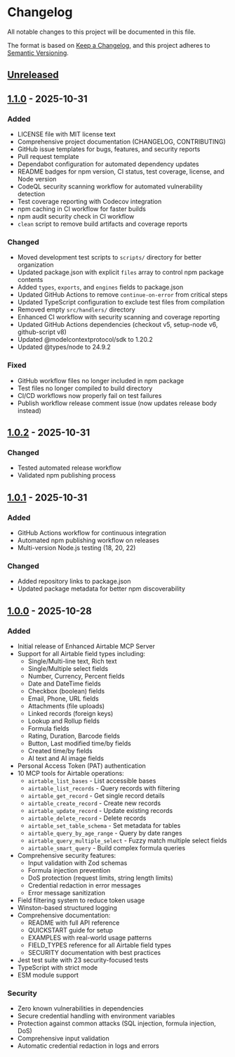 # Changelog

All notable changes to this project will be documented in this file.

The format is based on [Keep a Changelog](https://keepachangelog.com/en/1.0.0/),
and this project adheres to [Semantic Versioning](https://semver.org/spec/v2.0.0.html).

## [Unreleased]

## [1.1.0] - 2025-10-31

### Added
- LICENSE file with MIT license text
- Comprehensive project documentation (CHANGELOG, CONTRIBUTING)
- GitHub issue templates for bugs, features, and security reports
- Pull request template
- Dependabot configuration for automated dependency updates
- README badges for npm version, CI status, test coverage, license, and Node version
- CodeQL security scanning workflow for automated vulnerability detection
- Test coverage reporting with Codecov integration
- npm caching in CI workflow for faster builds
- npm audit security check in CI workflow
- `clean` script to remove build artifacts and coverage reports

### Changed
- Moved development test scripts to `scripts/` directory for better organization
- Updated package.json with explicit `files` array to control npm package contents
- Added `types`, `exports`, and `engines` fields to package.json
- Updated GitHub Actions to remove `continue-on-error` from critical steps
- Updated TypeScript configuration to exclude test files from compilation
- Removed empty `src/handlers/` directory
- Enhanced CI workflow with security scanning and coverage reporting
- Updated GitHub Actions dependencies (checkout v5, setup-node v6, github-script v8)
- Updated @modelcontextprotocol/sdk to 1.20.2
- Updated @types/node to 24.9.2

### Fixed
- GitHub workflow files no longer included in npm package
- Test files no longer compiled to build directory
- CI/CD workflows now properly fail on test failures
- Publish workflow release comment issue (now updates release body instead)

## [1.0.2] - 2025-10-31

### Changed
- Tested automated release workflow
- Validated npm publishing process

## [1.0.1] - 2025-10-31

### Added
- GitHub Actions workflow for continuous integration
- Automated npm publishing workflow on releases
- Multi-version Node.js testing (18, 20, 22)

### Changed
- Added repository links to package.json
- Updated package metadata for better npm discoverability

## [1.0.0] - 2025-10-28

### Added
- Initial release of Enhanced Airtable MCP Server
- Support for all Airtable field types including:
  - Single/Multi-line text, Rich text
  - Single/Multiple select fields
  - Number, Currency, Percent fields
  - Date and DateTime fields
  - Checkbox (boolean) fields
  - Email, Phone, URL fields
  - Attachments (file uploads)
  - Linked records (foreign keys)
  - Lookup and Rollup fields
  - Formula fields
  - Rating, Duration, Barcode fields
  - Button, Last modified time/by fields
  - Created time/by fields
  - AI text and AI image fields
- Personal Access Token (PAT) authentication
- 10 MCP tools for Airtable operations:
  - `airtable_list_bases` - List accessible bases
  - `airtable_list_records` - Query records with filtering
  - `airtable_get_record` - Get single record details
  - `airtable_create_record` - Create new records
  - `airtable_update_record` - Update existing records
  - `airtable_delete_record` - Delete records
  - `airtable_set_table_schema` - Set metadata for tables
  - `airtable_query_by_age_range` - Query by date ranges
  - `airtable_query_multiple_select` - Fuzzy match multiple select fields
  - `airtable_smart_query` - Build complex formula queries
- Comprehensive security features:
  - Input validation with Zod schemas
  - Formula injection prevention
  - DoS protection (request limits, string length limits)
  - Credential redaction in error messages
  - Error message sanitization
- Field filtering system to reduce token usage
- Winston-based structured logging
- Comprehensive documentation:
  - README with full API reference
  - QUICKSTART guide for setup
  - EXAMPLES with real-world usage patterns
  - FIELD_TYPES reference for all Airtable field types
  - SECURITY documentation with best practices
- Jest test suite with 23 security-focused tests
- TypeScript with strict mode
- ESM module support

### Security
- Zero known vulnerabilities in dependencies
- Secure credential handling with environment variables
- Protection against common attacks (SQL injection, formula injection, DoS)
- Comprehensive input validation
- Automatic credential redaction in logs and errors

[Unreleased]: https://github.com/jordan-huffman/airtable-mcp-server/compare/v1.1.0...HEAD
[1.1.0]: https://github.com/jordan-huffman/airtable-mcp-server/compare/v1.0.2...v1.1.0
[1.0.2]: https://github.com/jordan-huffman/airtable-mcp-server/compare/v1.0.1...v1.0.2
[1.0.1]: https://github.com/jordan-huffman/airtable-mcp-server/compare/v1.0.0...v1.0.1
[1.0.0]: https://github.com/jordan-huffman/airtable-mcp-server/releases/tag/v1.0.0
